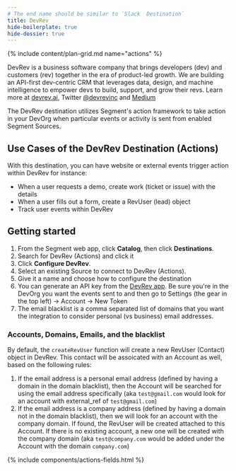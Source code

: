 ```yaml
---
# The end name should be similar to `Slack  Destination`
title: DevRev
hide-boilerplate: true
hide-dossier: true
---
```


<!-- This template is meant for Actions-based destinations that do not have an existing Classic or non-Actions-based version. For Actions Destinations that are a new version of a classic destination, see the doc-template-update.md template. -->

{% include content/plan-grid.md name="actions" %}

<!-- Include a brief description of the destination here, along with a link to your website. -->

DevRev is a business software company that brings developers (dev) and customers (rev) together in the era of product-led growth. We are building an API-first dev-centric CRM that leverages data, design, and machine intelligence to empower devs to build, support, and grow their revs. Learn more at [devrev.ai](https://devrev.ai), Twitter [@devrevinc](https://twitter.com/devrevinc) and [Medium](https://medium.com/devrev)

The DevRev destination utilizes Segment's action framework to take action in your DevOrg when particular events or activity is sent from enabled Segment Sources.

<!-- In the section below, explain the value of this actions-based destination. If you don't have a classic version of the destination, remove this section. -->

## Use Cases of the DevRev Destination (Actions)

With this destination, you can have website or external events trigger action within DevRev for instance:

- When a user requests a demo, create work (ticket or issue) with the details
- When a user fills out a form, create a RevUser (lead) object
- Track user events within DevRev
<!-- The section below explains how to enable and configure the destination. Include any configuration steps not captured below. For example, obtaining an API key from your platform and any configuration steps required to connect to the destination. -->

## Getting started

1. From the Segment web app, click **Catalog**, then click **Destinations**.
2. Search for DevRev (Actions) and click it
3. Click **Configure DevRev**.
4. Select an existing Source to connect to DevRev (Actions).
5. Give it a name and choose how to configure the destination
6. You can generate an API key from the [DevRev app](https://app.devrev.ai/). Be sure you're in the DevOrg you want the events sent to and then go to Settings (the gear in the top left) -> Account -> New Token
7. The email blacklist is a comma separated list of domains that you want the integration to consider personal (vs business) email addresses.

### Accounts, Domains, Emails, and the blacklist

By default, the `createRevUser` function will create a new RevUser (Contact) object in DevRev. This contact will be assoicated with an Account as well, based on the following rules:

1. If the email address is a personal email address (defined by having a domain in the domain blacklist), then the Account will be searched for using the email address specifically (aka `test@gmail.com` would look for an account with external_ref of `test@gmail.com`)
2. If the email address is a company address (defined by having a domain not in the domain blacklist), then we will look for an account with the company domain. If found, the RevUser will be created attached to this Account. If there is no existing account, a new one will be created with the company domain (aka `test@company.com` would be added under the Account with the domain `company.com`)

<!-- The line below renders a table of connection settings (if applicable), Pre-built Mappings, and available actions. -->

{% include components/actions-fields.html %}

<!--
Additional Context

Include additional information that you think will be useful to the user here. For information that is specific to an individual mapping, please add that as a comment so that the Segment docs team can include it in the auto-generated content for that mapping.
-->

